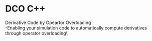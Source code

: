 # DCO C++
Derivative Code by Opeartor Overloading\
-Enabling your simulation code to automatically compute derivatives through operator overloading\

